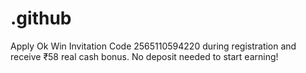 # .github
Apply Ok Win Invitation Code 2565110594220 during registration and receive ₹58 real cash bonus. No deposit needed to start earning!
